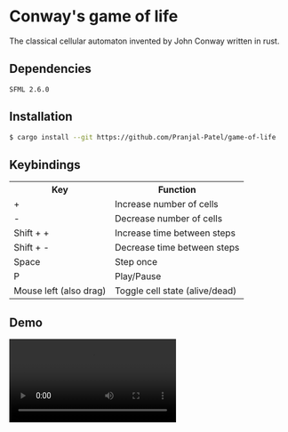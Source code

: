 # Conway's game of life
The classical cellular automaton invented by John Conway written in rust.

## Dependencies
```
SFML 2.6.0
```

## Installation
```sh
$ cargo install --git https://github.com/Pranjal-Patel/game-of-life
```

## Keybindings
<table>
  <tr>
    <th>Key</th>
    <th>Function</th>
  </tr>
  <tr>
    <td>+</td>
    <td>Increase number of cells</td>
  </tr>
  <tr>
    <td>-</td>
    <td>Decrease number of cells</td>
  </tr>  
  <tr>
    <td>Shift + +</td>
    <td>Increase time between steps</td>
  </tr>  
  <tr>
    <td>Shift + -</td>
    <td>Decrease time between steps</td>
  </tr> 
  <tr>
    <td>Space</td>
    <td>Step once</td>
  </tr>
  <tr>
    <td>P</td>
    <td>Play/Pause</td>
  </tr>
  <tr>
    <td>Mouse left (also drag)</td>
    <td>Toggle cell state (alive/dead)</td>
  </tr>
</table>

## Demo
![demo video](demo.mp4)

